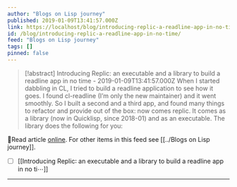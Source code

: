 ```yaml
---
author: "Blogs on Lisp journey"
published: 2019-01-09T13:41:57.000Z
link: https://localhost/blog/introducing-replic-a-readline-app-in-no-time/
id: /blog/introducing-replic-a-readline-app-in-no-time/
feed: "Blogs on Lisp journey"
tags: []
pinned: false
---
```

> [!abstract] Introducing Replic: an executable and a library to build a readline app in no time - 2019-01-09T13:41:57.000Z
> When I started dabbling in CL, I tried to build a readline application to see how it goes. I found cl-readline (I’m only the new maintainer) and it went smoothly. So I built a second and a third app, and found many things to refactor and provide out of the box: now comes replic. It comes as a library (now in Quicklisp, since 2018-01) and as an executable. The library does the following for you:

🔗Read article [online](https://localhost/blog/introducing-replic-a-readline-app-in-no-time/). For other items in this feed see [[../Blogs on Lisp journey]].

- [ ] [[Introducing Replic꞉ an executable and a library to build a readline app in no ti⋯]]
- - -

